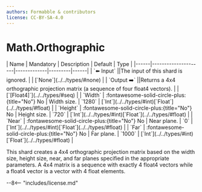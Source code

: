 ```yaml
---
authors: Formabble & contributors
license: CC-BY-SA-4.0
---
```



# Math.Orthographic

<div class="sh-parameters" markdown="1">
| Name | Mandatory | Description | Default | Type |
|------|---------------------|-------------|---------|------|
| `⬅️ Input` ||The input of this shard is ignored. | | [`None`](../../types/#none) |
| `Output ➡️` ||Returns a 4x4 orthographic projection matrix (a sequence of four float4 vectors). | | [`[Float4]`](../../types/#seq) |
| `Width` | :fontawesome-solid-circle-plus:{title="No"} No  | Width size. | `1280` | [`Int`](../../types/#int)[`Float`](../../types/#float) |
| `Height` | :fontawesome-solid-circle-plus:{title="No"} No  | Height size. | `720` | [`Int`](../../types/#int)[`Float`](../../types/#float) |
| `Near` | :fontawesome-solid-circle-plus:{title="No"} No  | Near plane. | `0` | [`Int`](../../types/#int)[`Float`](../../types/#float) |
| `Far` | :fontawesome-solid-circle-plus:{title="No"} No  | Far plane. | `1000` | [`Int`](../../types/#int)[`Float`](../../types/#float) |

</div>

This shard creates a 4x4 orthographic projection matrix based on the width size, height size, near, and far planes specified in the appropriate parameters. A 4x4 matrix is a sequence with exactly 4 float4 vectors while a float4 vector is a vector with 4 float elements.

--8<-- "includes/license.md"


